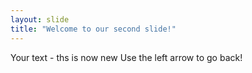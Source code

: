 ```yaml
---
layout: slide
title: "Welcome to our second slide!"
---
```

Your text - ths is now new
Use the left arrow to go back!

